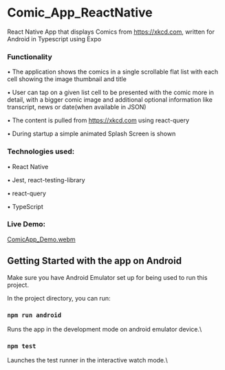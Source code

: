 # Comic_App_ReactNative

React Native App that displays Comics from https://xkcd.com,  written for Android in Typescript using Expo

### Functionality

• The application shows the comics in a single scrollable flat list with each cell showing the image thumbnail and title

• User can tap on a given list cell to be presented with the comic more in detail, with a bigger comic image and additional optional information like transcript, news or date(when available in JSON)

• The content is pulled from https://xkcd.com using react-query

• During startup a simple animated Splash Screen is shown

### Technologies used:

• React Native

• Jest, react-testing-library

• react-query

• TypeScript


### Live Demo:

[ComicApp_Demo.webm](https://github.com/Looterro/Comic_App_ReactNative/assets/73793088/8f14acf9-4c13-4644-93c4-92f1a1c2ae86)

## Getting Started with the app on Android

Make sure you have Android Emulator set up for being used to run this project.

In the project directory, you can run:

### `npm run android`

Runs the app in the development mode on android emulator device.\

### `npm test`

Launches the test runner in the interactive watch mode.\



